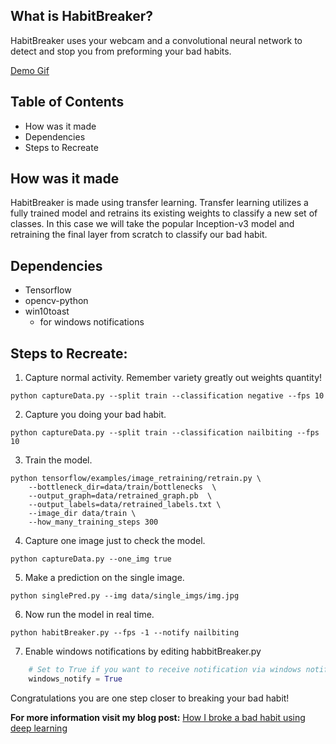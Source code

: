 ## What is HabitBreaker?

HabitBreaker uses your webcam and a convolutional neural network to detect and stop you from preforming your bad habits.


[Demo Gif](https://media.giphy.com/media/7ThuRA3bPmBfrRynXn/giphy.gif)


## Table of Contents

- How was it made
- Dependencies
- Steps to Recreate

## How was it made
HabitBreaker is made using transfer learning. Transfer learning utilizes a fully trained model and retrains its existing weights to classify a new set of classes. In this case we will take the popular Inception-v3 model and retraining the final layer from scratch to classify our bad habit.

## Dependencies
- Tensorflow
- opencv-python
- win10toast
    - for windows notifications

## Steps to Recreate:

1. Capture normal activity. Remember variety greatly out weights quantity!
```
python captureData.py --split train --classification negative --fps 10
```

2. Capture you doing your bad habit.
```
python captureData.py --split train --classification nailbiting --fps 10
```

3. Train the model.
```
python tensorflow/examples/image_retraining/retrain.py \
    --bottleneck_dir=data/train/bottlenecks  \
    --output_graph=data/retrained_graph.pb  \
    --output_labels=data/retrained_labels.txt \
    --image_dir data/train \
    --how_many_training_steps 300
```

4. Capture one image just to check the model.
```
python captureData.py --one_img true
```

5. Make a prediction on the single image.
```
python singlePred.py --img data/single_imgs/img.jpg
```

6. Now run the model in real time.
```
python habitBreaker.py --fps -1 --notify nailbiting
```

7. Enable windows notifications by editing habbitBreaker.py
```python
    # Set to True if you want to receive notification via windows notification center
    windows_notify = True
```

Congratulations you are one step closer to breaking your bad habit!

**For more information visit my blog post:** [How I broke a bad habit using deep learning](https://www.coreyalexandersmith.com/projects/habit-breaker/)
